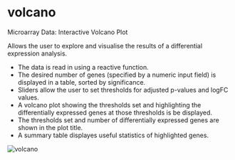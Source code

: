 # volcano
Microarray Data: Interactive Volcano Plot

Allows the user to explore and visualise the results of a differential expression analysis.

 - The data is read in using a reactive function.
 - The desired number of genes (specified by a numeric input field) is displayed in a table, sorted by significance.
 - Sliders allow the user to set thresholds for adjusted p-values and logFC values. 
 - A volcano plot showing the thresholds set and highlighting the differentially expressed genes at those thresholds is be displayed. 
 - The thresholds set and number of differentially expressed genes are shown in the plot title.
 - A summary table displayes useful statistics of highlighted genes.

![volcano](https://user-images.githubusercontent.com/72213939/136067249-02f3311c-cdb3-4b03-aea1-68870aa73664.png)
